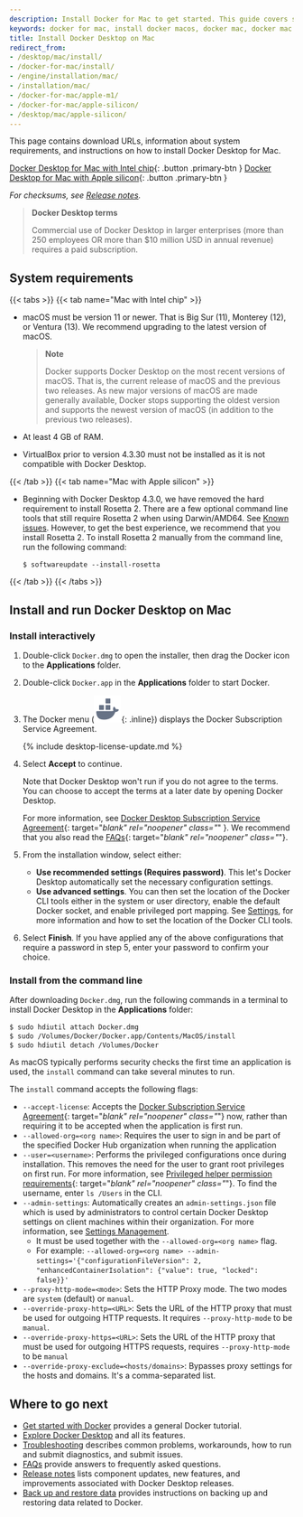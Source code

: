 ```yaml
---
description: Install Docker for Mac to get started. This guide covers system requirements, where to download, and instructions on how to install and update.
keywords: docker for mac, install docker macos, docker mac, docker mac install, docker install macos, install docker on mac, install docker macbook, docker desktop for mac, how to install docker on mac, setup docker on mac
title: Install Docker Desktop on Mac
redirect_from:
- /desktop/mac/install/
- /docker-for-mac/install/
- /engine/installation/mac/
- /installation/mac/
- /docker-for-mac/apple-m1/
- /docker-for-mac/apple-silicon/
- /desktop/mac/apple-silicon/
---
```


This page contains download URLs, information about system requirements, and instructions on how to install Docker Desktop for Mac.

[Docker Desktop for Mac with Intel chip](https://desktop.docker.com/mac/main/amd64/Docker.dmg?utm_source=docker&utm_medium=webreferral&utm_campaign=docs-driven-download-mac-amd64){: .button .primary-btn }
[Docker Desktop for Mac with Apple silicon](https://desktop.docker.com/mac/main/arm64/Docker.dmg?utm_source=docker&utm_medium=webreferral&utm_campaign=docs-driven-download-mac-arm64){: .button .primary-btn }

*For checksums, see [Release notes](../release-notes.md).*

> **Docker Desktop terms**
>
> Commercial use of Docker Desktop in larger enterprises (more than 250
> employees OR more than $10 million USD in annual revenue) requires a paid
> subscription.

## System requirements

{{< tabs >}}
{{< tab name="Mac with Intel chip" >}}

- macOS must be version 11 or newer. That is Big Sur (11), Monterey (12), or Ventura (13). We recommend upgrading to the latest version of macOS.

  > **Note**
  >
  > Docker supports Docker Desktop on the most recent versions of macOS. That is, the current release of macOS and the previous two releases. As new major versions of macOS are made generally available, Docker stops supporting the oldest version and supports the newest version of macOS (in addition to the previous two releases).

- At least 4 GB of RAM.

- VirtualBox prior to version 4.3.30 must not be installed as it is not compatible with Docker Desktop.

{{< /tab >}}
{{< tab name="Mac with Apple silicon" >}}

- Beginning with Docker Desktop 4.3.0, we have removed the hard requirement to install Rosetta 2. There are a few optional command line tools that still require Rosetta 2 when using Darwin/AMD64. See [Known issues](../troubleshoot/known-issues.md). However, to get the best experience, we recommend that you install Rosetta 2. To install Rosetta 2 manually from the command line, run the following command:

  ```console
  $ softwareupdate --install-rosetta
  ```
{{< /tab >}}
{{< /tabs >}}

## Install and run Docker Desktop on Mac

### Install interactively

1. Double-click `Docker.dmg` to open the installer, then drag the Docker icon to
    the **Applications** folder.


2. Double-click `Docker.app` in the **Applications** folder to start Docker.

3. The Docker menu (![whale menu](images/whale-x.svg){: .inline}) displays the Docker Subscription Service Agreement.

    {% include desktop-license-update.md %}

4. Select **Accept** to continue. 

   Note that Docker Desktop won't run if you do not agree to the terms. You can choose to accept the terms at a later date by opening Docker Desktop.

   For more information, see [Docker Desktop Subscription Service Agreement](https://www.docker.com/legal/docker-subscription-service-agreement){: target="_blank" rel="noopener" class="_" }. We recommend that you also read the [FAQs](https://www.docker.com/pricing/faq){: target="_blank" rel="noopener" class="_"}.
5. From the installation window, select either: 
   - **Use recommended settings (Requires password)**. This let's Docker Desktop automatically set the necessary configuration settings. 
   - **Use advanced settings**. You can then set the location of the Docker CLI tools either in the system or user directory, enable the default Docker socket, and enable privileged port mapping. See [Settings](../settings/mac.md#advanced), for more information and how to set the location of the Docker CLI tools.
6. Select **Finish**. If you have applied any of the above configurations that require a password in step 5, enter your password to confirm your choice.  

### Install from the command line

After downloading `Docker.dmg`, run the following commands in a terminal to install Docker Desktop in the **Applications** folder:

```console
$ sudo hdiutil attach Docker.dmg
$ sudo /Volumes/Docker/Docker.app/Contents/MacOS/install
$ sudo hdiutil detach /Volumes/Docker
```

As macOS typically performs security checks the first time an application is used, the `install` command can take several minutes to run.

The `install` command accepts the following flags:
- `--accept-license`: Accepts the [Docker Subscription Service Agreement](https://www.docker.com/legal/docker-subscription-service-agreement){: target="_blank" rel="noopener" class="_"} now, rather than requiring it to be accepted when the application is first run.
- `--allowed-org=<org name>`: Requires the user to sign in and be part of the specified Docker Hub organization when running the application
- `--user=<username>`: Performs the privileged configurations once during installation. This removes the need for the user to grant root privileges on first run. For more information, see [Privileged helper permission requirements](../mac/permission-requirements.md#permission-requirements){: target="_blank" rel="noopener" class="_"}. To find the username, enter `ls /Users` in the CLI.
- `--admin-settings`: Automatically creates an `admin-settings.json` file which is used by administrators to control certain Docker Desktop settings on client machines within their organization. For more information, see [Settings Management](../hardened-desktop/settings-management/index.md).
  - It must be used together with the `--allowed-org=<org name>` flag. 
  - For example:
    `--allowed-org=<org name> --admin-settings='{"configurationFileVersion": 2, "enhancedContainerIsolation": {"value": true, "locked": false}}'`
- `--proxy-http-mode=<mode>`: Sets the HTTP Proxy mode. The two modes are `system` (default) or `manual`.
- `--override-proxy-http=<URL>`: Sets the URL of the HTTP proxy that must be used for outgoing HTTP requests. It requires `--proxy-http-mode` to be `manual`.
- `--override-proxy-https=<URL>`: Sets the URL of the HTTP proxy that must be used for outgoing HTTPS requests, requires `--proxy-http-mode` to be `manual`
- `--override-proxy-exclude=<hosts/domains>`: Bypasses proxy settings for the hosts and domains. It's a comma-separated list.

## Where to go next

- [Get started with Docker](../../get-started/index.md) provides a general Docker tutorial.
- [Explore Docker Desktop](../use-desktop/index.md) and all its features.
- [Troubleshooting](../troubleshoot/overview.md) describes common problems, workarounds, how
  to run and submit diagnostics, and submit issues.
- [FAQs](../faqs/general.md) provide answers to frequently asked questions.
- [Release notes](../release-notes.md) lists component updates, new features, and improvements associated with Docker Desktop releases.
- [Back up and restore data](../backup-and-restore.md) provides instructions
  on backing up and restoring data related to Docker.
